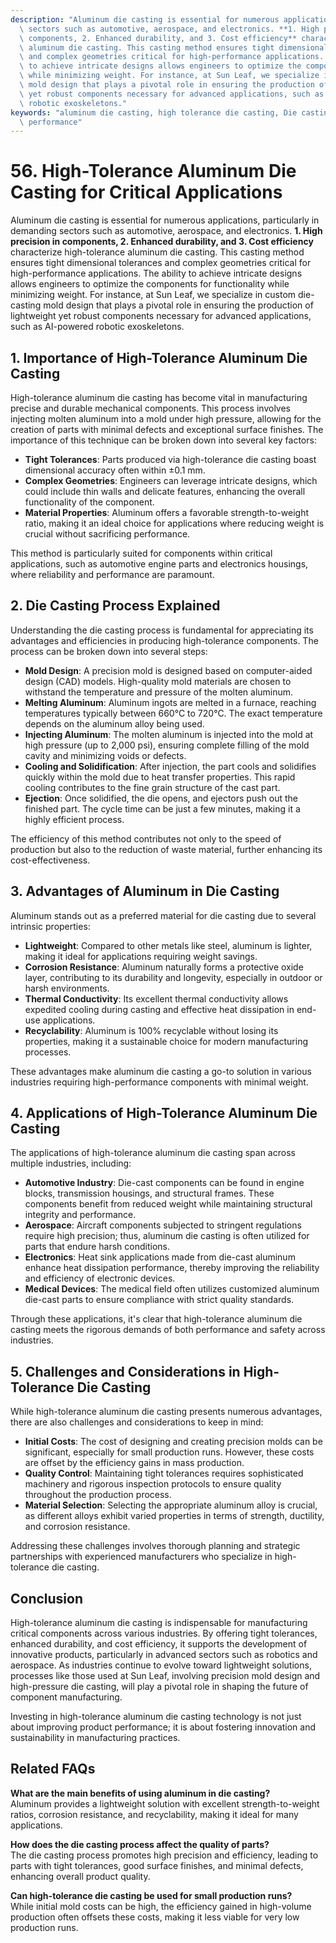 ```yaml
---
description: "Aluminum die casting is essential for numerous applications, particularly in demanding\
  \ sectors such as automotive, aerospace, and electronics. **1. High precision in\
  \ components, 2. Enhanced durability, and 3. Cost efficiency** characterize high-tolerance\
  \ aluminum die casting. This casting method ensures tight dimensional tolerances\
  \ and complex geometries critical for high-performance applications. The ability\
  \ to achieve intricate designs allows engineers to optimize the components for functionality\
  \ while minimizing weight. For instance, at Sun Leaf, we specialize in custom die-casting\
  \ mold design that plays a pivotal role in ensuring the production of lightweight\
  \ yet robust components necessary for advanced applications, such as AI-powered\
  \ robotic exoskeletons."
keywords: "aluminum die casting, high tolerance die casting, Die casting process, Heat dissipation\
  \ performance"
---
```

# 56. High-Tolerance Aluminum Die Casting for Critical Applications  

  

Aluminum die casting is essential for numerous applications, particularly in demanding sectors such as automotive, aerospace, and electronics. **1. High precision in components, 2. Enhanced durability, and 3. Cost efficiency** characterize high-tolerance aluminum die casting. This casting method ensures tight dimensional tolerances and complex geometries critical for high-performance applications. The ability to achieve intricate designs allows engineers to optimize the components for functionality while minimizing weight. For instance, at Sun Leaf, we specialize in custom die-casting mold design that plays a pivotal role in ensuring the production of lightweight yet robust components necessary for advanced applications, such as AI-powered robotic exoskeletons.

## 1. Importance of High-Tolerance Aluminum Die Casting  

High-tolerance aluminum die casting has become vital in manufacturing precise and durable mechanical components. This process involves injecting molten aluminum into a mold under high pressure, allowing for the creation of parts with minimal defects and exceptional surface finishes. The importance of this technique can be broken down into several key factors:

- **Tight Tolerances**: Parts produced via high-tolerance die casting boast dimensional accuracy often within ±0.1 mm.
- **Complex Geometries**: Engineers can leverage intricate designs, which could include thin walls and delicate features, enhancing the overall functionality of the component.
- **Material Properties**: Aluminum offers a favorable strength-to-weight ratio, making it an ideal choice for applications where reducing weight is crucial without sacrificing performance.

This method is particularly suited for components within critical applications, such as automotive engine parts and electronics housings, where reliability and performance are paramount.

## 2. Die Casting Process Explained  

Understanding the die casting process is fundamental for appreciating its advantages and efficiencies in producing high-tolerance components. The process can be broken down into several steps:

- **Mold Design**: A precision mold is designed based on computer-aided design (CAD) models. High-quality mold materials are chosen to withstand the temperature and pressure of the molten aluminum.
- **Melting Aluminum**: Aluminum ingots are melted in a furnace, reaching temperatures typically between 660°C to 720°C. The exact temperature depends on the aluminum alloy being used.
- **Injecting Aluminum**: The molten aluminum is injected into the mold at high pressure (up to 2,000 psi), ensuring complete filling of the mold cavity and minimizing voids or defects.
- **Cooling and Solidification**: After injection, the part cools and solidifies quickly within the mold due to heat transfer properties. This rapid cooling contributes to the fine grain structure of the cast part.
- **Ejection**: Once solidified, the die opens, and ejectors push out the finished part. The cycle time can be just a few minutes, making it a highly efficient process.

The efficiency of this method contributes not only to the speed of production but also to the reduction of waste material, further enhancing its cost-effectiveness.

## 3. Advantages of Aluminum in Die Casting  

Aluminum stands out as a preferred material for die casting due to several intrinsic properties:

- **Lightweight**: Compared to other metals like steel, aluminum is lighter, making it ideal for applications requiring weight savings.
- **Corrosion Resistance**: Aluminum naturally forms a protective oxide layer, contributing to its durability and longevity, especially in outdoor or harsh environments.
- **Thermal Conductivity**: Its excellent thermal conductivity allows expedited cooling during casting and effective heat dissipation in end-use applications.
- **Recyclability**: Aluminum is 100% recyclable without losing its properties, making it a sustainable choice for modern manufacturing processes.

These advantages make aluminum die casting a go-to solution in various industries requiring high-performance components with minimal weight.

## 4. Applications of High-Tolerance Aluminum Die Casting  

The applications of high-tolerance aluminum die casting span across multiple industries, including:

- **Automotive Industry**: Die-cast components can be found in engine blocks, transmission housings, and structural frames. These components benefit from reduced weight while maintaining structural integrity and performance.
- **Aerospace**: Aircraft components subjected to stringent regulations require high precision; thus, aluminum die casting is often utilized for parts that endure harsh conditions.
- **Electronics**: Heat sink applications made from die-cast aluminum enhance heat dissipation performance, thereby improving the reliability and efficiency of electronic devices.
- **Medical Devices**: The medical field often utilizes customized aluminum die-cast parts to ensure compliance with strict quality standards.

Through these applications, it's clear that high-tolerance aluminum die casting meets the rigorous demands of both performance and safety across industries.

## 5. Challenges and Considerations in High-Tolerance Die Casting  

While high-tolerance aluminum die casting presents numerous advantages, there are also challenges and considerations to keep in mind:

- **Initial Costs**: The cost of designing and creating precision molds can be significant, especially for small production runs. However, these costs are offset by the efficiency gains in mass production.
- **Quality Control**: Maintaining tight tolerances requires sophisticated machinery and rigorous inspection protocols to ensure quality throughout the production process.
- **Material Selection**: Selecting the appropriate aluminum alloy is crucial, as different alloys exhibit varied properties in terms of strength, ductility, and corrosion resistance.  

Addressing these challenges involves thorough planning and strategic partnerships with experienced manufacturers who specialize in high-tolerance die casting.

## Conclusion  

High-tolerance aluminum die casting is indispensable for manufacturing critical components across various industries. By offering tight tolerances, enhanced durability, and cost efficiency, it supports the development of innovative products, particularly in advanced sectors such as robotics and aerospace. As industries continue to evolve toward lightweight solutions, processes like those used at Sun Leaf, involving precision mold design and high-pressure die casting, will play a pivotal role in shaping the future of component manufacturing. 

Investing in high-tolerance aluminum die casting technology is not just about improving product performance; it is about fostering innovation and sustainability in manufacturing practices.

## Related FAQs  

**What are the main benefits of using aluminum in die casting?**  
Aluminum provides a lightweight solution with excellent strength-to-weight ratios, corrosion resistance, and recyclability, making it ideal for many applications.

**How does the die casting process affect the quality of parts?**  
The die casting process promotes high precision and efficiency, leading to parts with tight tolerances, good surface finishes, and minimal defects, enhancing overall product quality.

**Can high-tolerance die casting be used for small production runs?**  
While initial mold costs can be high, the efficiency gained in high-volume production often offsets these costs, making it less viable for very low production runs.
